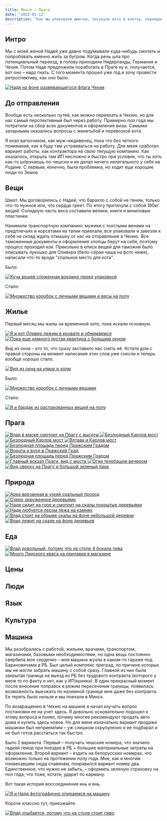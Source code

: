 ```yaml
---
title: Минск → Прага
date: "2022-01-12"
description: "Как мы упаковали шмотки, засунули кота в клетку, перекрыли воду в квартире и уехали пить чешское пиво."
---
```


## Интро

Мы с моей женой Надей уже давно подумывали куда-нибудь смотать и попробовать именно *жить* за бугром. Когда речь шла про потенциальный переезд, в голову приходили Нидерланды, Германия и Чехия. Потом Наде предложили поработать в Праге ну и, получается, вот оно – надо гнать. С того момента прошел уже год и хочу провести ретроспективу, как оно было.

<a href="https://dl.dropboxusercontent.com/s/18v6gtbucx2uhw3/nadia%20and%20flag.jpg?dl=0" target="_blank" rel="noreferrer">
    <img src="https://dl.dropboxusercontent.com/s/wubebqvy7k3flrl/nadia%20and%20flag-imresizer.jpeg?dl=0" alt="Надя на фоне развевающегося флага Чехии" title="Надя на фоне развевающегося флага Чехии"/>
</a>

## До отправления
Вообще есть несколько путей, как можно переехать в Чехию, но для нас самый перспективный был через работу. Примерно пол года мы потратили на сбор всех документов и оформление визы. Самыми запарными оказались вопросы с женитьбой и перевозкой кота.

Я ехал вагончиком, как муж-иждивенец, пока что без четкого понимания, как я буду там устраиваться на работу. Для меня сработал вариант работы, как контрактора на свою текущую компанию. Как оказалось, открыть там ИП несложно и быстро при условии, что ты хоть как-то шпрэхаешь по-чешски и не делал ничего нелегального у себя на Родине. С первым, конечно, была проблемка, но ходят еще хорошие люди по Земле.

## Вещи

Шмот. Мы договорились с Надей, что барахло с собой не тянем, только что-то нужное или, что сердце греет. По итогу притянули с собой 180кг вещей. Солидную часть веса составили велики, книги и виниловые пластинки.

Нанимали транспортную компанию: мужики с толстыми венами на предплечьях и корсетами на талии приехали, все упаковали и завезли к себе на склад ждать отмашку от нас на отправление в Чехию. Все таможенные документы и оформления хлопцы берут на себя, поэтому процесс проходил изи. Прикольно в описи вещей для таможни было описывать лукошко для Оливера (бело-серая чаша на фото ниже), написали что-то вроде "спальное место для кота".

Было:

<a href="https://dl.dropboxusercontent.com/s/3wobzgj0ljj7k7d/unpacked%20belongings%20before.jpg?dl=0" target="_blank" rel="noreferrer">
    <img src="https://dl.dropboxusercontent.com/s/ojohkv2vww6jcdw/unpacked%20belongings%20before-imresizer.jpeg?dl=0" alt="Куча вещей сложенная воедино перед упаковкой" title="Куча вещей сложенная воедино перед упаковкой"/>
</a>

Стало:

<a href="https://dl.dropboxusercontent.com/s/7e6fyagbm16uciu/packed%20belongings%20before.jpg?dl=0" target="_blank" rel="noreferrer">
    <img src="https://dl.dropboxusercontent.com/s/2z3o4zdzfzi0f0j/packed%20belongings%20before-imresizer.jpeg?dl=0" alt="Множество коробок с личными вещами и весы на полу" title="Множество коробок с личными вещами и весы на полу"/>
</a>

## Жилье

Первый месяц мы жилы на временной хате, пока искали основную.

<a href="https://dl.dropboxusercontent.com/s/knqeux1f8ccutkn/vlad%20and%20oliver%20in%20bed-min.jpg?dl=0" target="_blank" rel="noreferrer">
    <img src="https://dl.dropboxusercontent.com/s/6y5ca8dmdhs36ql/vlad%20and%20oliver%20in%20bed-min-imresizer.jpeg?dl=0" alt="Я и кот Оливер лежим в кровате и обнимаемся" title="Я и кот Оливер лежим в кровате и обнимаемся"/>
</a>

<a href="https://dl.dropboxusercontent.com/s/2rcd4pluwlpozjx/apartment.jpg?dl=0" target="_blank" rel="noreferrer">
    <img src="https://dl.dropboxusercontent.com/s/zahu28qpsw65x8p/apartment%20imresizer.jpeg?dl=0" alt="Пока еще немного пустая квартира с большим окном" title="Пока еще немного пустая квартира с большим окном"/>
</a>

Вид из окна – это то, что сразу заставило нас снять её. Кстати дом с правой стороны на момент написания этих слов уже снесли и теперь вообще хорошо стало.

<a href="https://dl.dropboxusercontent.com/s/lcnltmmtincfz1m/view%20from%20apartment.jpg?dl=0" target="_blank" rel="noreferrer">
    <img src="https://dl.dropboxusercontent.com/s/a6n8huozshnizey/view%20from%20apartment-imresizer.jpeg?dl=0" alt="Вид из окна на улицу и холм" title="Вид из окна на улицу и холм"/>
</a>

Было:

<a href="https://dl.dropboxusercontent.com/s/l93a5qzthaa1ezq/packed%20belongings%20after.jpg?dl=0" target="_blank" rel="noreferrer">
    <img src="https://dl.dropboxusercontent.com/s/u32y08lu39qsaou/packed%20belongings%20after-imresizer.jpeg?dl=0" alt="Множество коробок с личными вещами" title="Множество коробок с личными вещами"/>
</a>

Стало:

<a href="https://dl.dropboxusercontent.com/s/ln6hicojklx1yax/unpacked%20belongings%20after.jpg?dl=0" target="_blank" rel="noreferrer">
    <img src="https://dl.dropboxusercontent.com/s/4d5bvqes8hqnd5c/unpacked%20belongings%20after-imresizer.jpeg?dl=0" alt="Я и бардак из распакованных вещей на полу" title="Я и бардак из распакованных вещей на полу"/>
</a>

## Прага

<a href="https://dl.dropboxusercontent.com/s/x733rjfyzh4v1km/vlad%20and%20view%20on%20prague-min.jpg?dl=0" target="_blank" rel="noreferrer">
    <img src="https://dl.dropboxusercontent.com/s/wrb59sqapruatgw/vlad%20and%20view%20on%20prague-min-imresizer.jpeg?dl=0" alt="Влад в маске смотрит на Прагу с высоты" title="Влад в маске смотрит на Прагу с высоты"/>
</a>

<a href="https://dl.dropboxusercontent.com/s/g3a8s5lkf9jhnn9/vaclav%27s%20bridge%201-min.jpg?dl=0" target="_blank" rel="noreferrer">
    <img src="https://dl.dropboxusercontent.com/s/u41fmcyx33nlddz/vaclav%27s%20bridge%201-min-imresizer.jpeg?dl=0" alt="Безлюдный Карлов мост" title="Безлюдный Карлов мост"/>
</a>

<a href="https://dl.dropboxusercontent.com/s/93nfmshviujhnjq/vaclav%27s%20bridge%202-min.jpg?dl=0" target="_blank" rel="noreferrer">
    <img src="https://dl.dropboxusercontent.com/s/nob2f64zvowyk1n/vaclav%27s%20bridge%202-min-imresizer.jpeg?dl=0" alt="Безлюдный Карлов мост" title="Безлюдный Карлов мост"/>
</a>

<a href="https://dl.dropboxusercontent.com/s/8hf273bes6sq5o3/vltava-min.jpg?dl=0" target="_blank" rel="noreferrer">
    <img src="https://dl.dropboxusercontent.com/s/kqo2g2cm5d6e2wu/vltava-min-imresizer.jpeg?dl=0" alt="Влтава и Карлов мост" title="Влтава и Карлов мост"/>
</a>

<a href="https://dl.dropboxusercontent.com/s/5tboyrw6sf2r337/prague%20castle%20square%201-min.jpg?dl=0" target="_blank" rel="noreferrer">
    <img src="https://dl.dropboxusercontent.com/s/ud28tx2zizsc7on/prague%20castle%20square%201-min-imresizer.jpeg?dl=0" alt="Безлюдная площадь перед Пражским Градом" title="Безлюдная площадь перед Пражским Градом"/>
</a>

<a href="https://dl.dropboxusercontent.com/s/esqwcc5uftfec39/prague%20castle%20square%202-min.jpg?dl=0" target="_blank" rel="noreferrer">
    <img src="https://dl.dropboxusercontent.com/s/k13h7pm0ia9brun/prague%20castle%20square%202-min-imresizer.jpeg?dl=0" alt="Ворота и вход в Пражский Град" title="Ворота и вход в Пражский Град"/>
</a>

<a href="https://dl.dropboxusercontent.com/s/3k5boxiqcnrohrd/prague%20castle%20square%203-min.jpg?dl=0" target="_blank" rel="noreferrer">
    <img src="https://dl.dropboxusercontent.com/s/gaj0c3wtq9nq72x/prague%20castle%20square%203-min-imresizer.jpeg?dl=0" alt="Безлюдная площадь перед Пражским Градом" title="Безлюдная площадь перед Пражским Градом"/>
</a>

<a href="https://dl.dropboxusercontent.com/s/wa09bemfwx8l9cy/railway%20station-min.jpg?dl=0" target="_blank" rel="noreferrer">
    <img src="https://dl.dropboxusercontent.com/s/0jll32wdolnekns/railway%20station-min-imresizer.jpeg?dl=0" alt="Главный вокзал Праги, вид с моста" title="Главный вокзал Праги, вид с моста"/>
</a>

<a href="https://dl.dropboxusercontent.com/s/lzxtzw7ac1q2wev/tv%20tower-min.jpg?dl=0" target="_blank" rel="noreferrer">
    <img src="https://dl.dropboxusercontent.com/s/xzkxa3wqip55ri8/tv%20tower-min-imresizer.jpeg?dl=0" alt="Огни телебашни вечером" title="Огни телебашни вечером"/>
</a>

<a href="https://dl.dropboxusercontent.com/s/kasusetl5amw055/view%20on%20Prague-min.jpg?dl=0" target="_blank" rel="noreferrer">
    <img src="https://dl.dropboxusercontent.com/s/1zh2bstp3fj14t9/view%20on%20Prague-min-imresizer.jpeg?dl=0" alt="Вид сверху на Прагу и большой зеленый парк" title="Вид сверху на Прагу и большой зеленый парк"/>
</a>

## Природа

<a href="https://dl.dropboxusercontent.com/s/3m4qjpdr3gefyi1/Adrshpah-min.jpg?dl=0" target="_blank" rel="noreferrer">
    <img src="https://dl.dropboxusercontent.com/s/73xivq0puzbmg0j/Adrshpah-min-imresizer.jpeg?dl=0" alt="Арка врезанная в узкий скальный проход" title="Арка врезанная в узкий скальный проход"/>
</a>

<a href="https://dl.dropboxusercontent.com/s/672k3m8uumhut9f/lake-min.jpg?dl=0" target="_blank" rel="noreferrer">
    <img src="https://dl.dropboxusercontent.com/s/cgykye89p4e8n6h/lake-min-imresizer.jpeg?dl=0" alt="Озеро окруженное деревьями" title="Озеро окруженное деревьями"/>
</a>

<a href="https://dl.dropboxusercontent.com/s/ah5itr02hjvkz5c/Nadia%20and%20hills-min.jpg?dl=0" target="_blank" rel="noreferrer">
    <img src="https://dl.dropboxusercontent.com/s/u7ndlaru2mywn33/Nadia%20and%20hills-min-imresizer.jpeg?dl=0" alt="Надя сидит на горе и смотрит на скалы покрытые деревьями" title="Надя сидит на горе и смотрит на скалы покрытые деревьями"/>
</a>

<a href="https://dl.dropboxusercontent.com/s/aeni010lzq490kx/nadia%20in%20a%20woods-min.jpg?dl=0" target="_blank" rel="noreferrer">
    <img src="https://dl.dropboxusercontent.com/s/nvwecmvxyoh7ij4/nadia%20in%20a%20woods-min-imresizer.jpeg?dl=0" alt="Надя любуется лесом лежа на камнях" title="Надя любуется лесом лежа на камнях"/>
</a>

<a href="https://dl.dropboxusercontent.com/s/xsxfzkbx8z7nw46/picnic-min.jpg?dl=0" target="_blank" rel="noreferrer">
    <img src="https://dl.dropboxusercontent.com/s/rzc7bta9l32ni3e/picnic-min-imresizer.jpeg?dl=0" alt="Влад стоит на обрыве скалы на фоне небольшой деревни" title="Влад стоит на обрыве скалы на фоне небольшой деревни"/>
</a>

<a href="https://dl.dropboxusercontent.com/s/rnmzv1794inaix9/Vlad%20on%20a%20hill-min.JPG?dl=0" target="_blank" rel="noreferrer">
    <img src="https://dl.dropboxusercontent.com/s/dsvgl4ievokvk68/Vlad%20on%20a%20hill-min-imresizer.jpeg?dl=0" alt="Влад лежит на скале на фоне деревьев" title="Влад лежит на скале на фоне деревьев"/>
</a>

## Еда

<a href="https://dl.dropboxusercontent.com/s/a2leh9d2n5rjqxv/vlad%20and%20a%20lot%20of%20beer-min.JPG?dl=0" target="_blank" rel="noreferrer">
    <img src="https://dl.dropboxusercontent.com/s/1k4l055actgbtiy/vlad%20and%20a%20lot%20of%20beer-min-imresizer.jpeg?dl=0" alt="Влад довольный, потому что на столе 4 бокала пива" title="Влад довольный, потому что на столе 4 бокала пива"/>
</a>

<a href="https://dl.dropboxusercontent.com/s/ragi6fg6qtsdgre/kvas-min.jpg?dl=0" target="_blank" rel="noreferrer">
    <img src="https://dl.dropboxusercontent.com/s/zjbke562m0spc5d/kvas-min-imresizer.jpeg?dl=0" alt="Много Лидского кваса на прилавке в магазине" title="Много Лидского кваса на прилавке в магазине"/>
</a>

## Цены

## Люди

## Язык

## Культура

## Машина
Мы разобрались с работой, жильем, врачами, транспортом, магазинами, базовыми необходимостями, но одна вещь постоянно свербила мое сердечко – моя машина жухла в каком-то гараже под Барановичами в РБ. Был целый комплекс преград, по причине которых мы не могли забрать машину с собой сразу. Главной из них была закрытая граница на выезд из РБ без трудового контракта (которого у меня то по факту и нет, как у ИПэшника). В один прекрасный момент после внесения поправок в режим пересечения границы, появилась возможность выезжать по наземной границе мне даже без контракта. Ее терять было нельзя и мы поехали в Минск.

По возвращению в Чехию на машине я начал изучать вопрос постановки ее на учет здесь. Я довольно основательно подошел к этому вопроса и понял, почему многие рекомендуют продать авто дома и купить здесь новое. Но для меня изначально вариант продажи машинки был неприемлим – уж слишком скрупулезно я ее подбирал и не был готов расстаться так быстро.

Было 2 варианта. Первый – получать чешские номера, что значило гадкий гемор при поездке в РБ + большие материальные затраты на оформление. Второй вариант – ездить на белорусских номерах, что возможно только на протяжении полу года. Мне, как и многим понаехавшим сюда славянам, понравился вариант номер два. Единственное, что нужно не забыть, – оформить зеленую страховку на пол года, что тоже, кстати, ударит по карману.

Вот такая история воссоединения инь и янь.

<a href="https://dl.dropboxusercontent.com/s/orvia387gzos1d3/rocket.JPG?dl=0" target="_blank" rel="noreferrer">
    <img src="https://dl.dropboxusercontent.com/s/x5vncsht1v68xeq/rocket-imresizer.jpeg?dl=0" alt="Я и Надя фотографично опираемся на машину" title="Я и Надя фотографично опираемся на машину"/>
</a>

Короче классно тут, приезжайте.

<a href="https://dl.dropboxusercontent.com/s/enq1tct1bq1ei69/vlad%20and%20beer-min.jpg?dl=0" target="_blank" rel="noreferrer">
    <img src="https://dl.dropboxusercontent.com/s/nvcdautvvg6uhwy/vlad%20and%20beer-min-imresizer.jpeg?dl=0" alt="Влад улыбается, потому что на столе стоит пиво" title="Влад улыбается, потому что на столе стоит пиво"/>
</a>